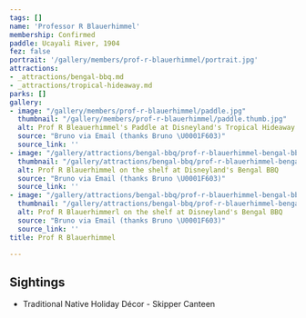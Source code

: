 ```yaml
---
tags: []
name: 'Professor R Blauerhimmel'
membership: Confirmed
paddle: Ucayali River, 1904
fez: false
portrait: '/gallery/members/prof-r-blauerhimmel/portrait.jpg'
attractions:
- _attractions/bengal-bbq.md
- _attractions/tropical-hideaway.md
parks: []
gallery:
- image: "/gallery/members/prof-r-blauerhimmel/paddle.jpg"
  thumbnail: "/gallery/members/prof-r-blauerhimmel/paddle.thumb.jpg"
  alt: Prof R Bleauerhimmel's Paddle at Disneyland's Tropical Hideaway
  source: "Bruno via Email (thanks Bruno \U0001F603)"
  source_link: ''
- image: "/gallery/attractions/bengal-bbq/prof-r-blauerhimmel-bengal-bbq-2.jpg"
  thumbnail: "/gallery/attractions/bengal-bbq/prof-r-blauerhimmel-bengal-bbq-2.thumb.jpg"
  alt: Prof R Blauerhimmel on the shelf at Disneyland's Bengal BBQ
  source: "Bruno via Email (thanks Bruno \U0001F603)"
  source_link: ''
- image: "/gallery/attractions/bengal-bbq/prof-r-blauerhimmel-bengal-bbq.jpg"
  thumbnail: "/gallery/attractions/bengal-bbq/prof-r-blauerhimmel-bengal-bbq.thumb.jpg"
  alt: Prof R Blauerhimmerl on the shelf at Disneyland's Bengal BBQ
  source: "Bruno via Email (thanks Bruno \U0001F603)"
  source_link: ''
title: Prof R Blauerhimmel

---
```

## Sightings

* Traditional Native Holiday Décor - Skipper Canteen